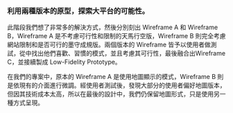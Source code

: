 ### 利用兩種版本的原型，探索大平台的可能性。

此階段我們想了非常多的解決方式，然後分別刻出 Wireframe A 和 Wireframe B，Wireframe A 是不考慮可行性和限制的天馬行空版，Wireframe B 則完全考慮網站限制和是否可行的墨守成規版。兩個版本的 Wireframe 皆予以使用者做測試，從中找出他們喜歡、習慣的模式，並且考慮其可行性，最後融合出Wireframe C，並接續製成 Low-Fidelity Prototype。

在我們的專案中，原本的 Wireframe A 是使用地圖顯示的模式，Wireframe B 則是依現有的介面進行微調。經使用者測試後，發現大部分的使用者偏好地圖版本，但因其技術成本太高，所以在最後的設計中，我們仍保留地圖形式，只是使用另一種方式呈現。